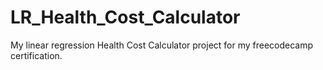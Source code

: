 # LR_Health_Cost_Calculator
My linear regression Health Cost Calculator project for my freecodecamp certification. 
